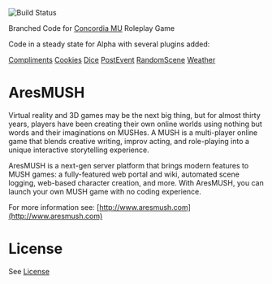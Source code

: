 ![Build Status](https://travis-ci.org/AresMUSH/aresmush.svg?branch=master)

Branched Code for [Concordia MU](https://concordiamu.aresmush.com) Roleplay Game

Code in a steady state for Alpha with several plugins added:

[Compliments](https://github.com/spiritlake/ares-compliments-plugin)
[Cookies](https://github.com/AresMUSH/ares-cookies-plugin)
[Dice](https://github.com/aresmush/ares-dice-plugin)
[PostEvent](https://github.com/spiritlake/ares-postevent-plugin)
[RandomScene](https://github.com/spiritlake/ares-randomscene-plugin)
[Weather](https://github.com/aresmush/ares-weather-plugin)

AresMUSH
========

Virtual reality and 3D games may be the next big thing, but for almost thirty years, players have been creating their own online worlds using nothing but words and their imaginations on MUSHes. A MUSH is a multi-player online game that blends creative writing, improv acting, and role-playing into a unique interactive storytelling experience. 

AresMUSH is a next-gen server platform that brings modern features to MUSH games: a fully-featured web portal and wiki, automated scene logging, web-based character creation, and more. With AresMUSH, you can launch your own MUSH game with no coding experience.

For more information see:  [http://www.aresmush.com](http://www.aresmush.com)

License
=======

See [License](https://github.com/AresMUSH/aresmush/blob/master/LICENSE.md)
